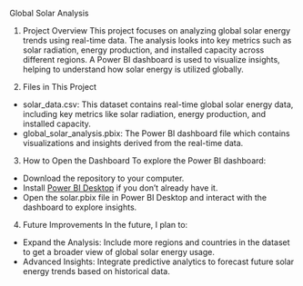 Global Solar Analysis

1. Project Overview
This project focuses on analyzing global solar energy trends using real-time data. The analysis looks into key metrics such as solar radiation, energy production, and installed capacity across different regions. A Power BI dashboard is used to visualize insights, helping to understand how solar energy is utilized globally.

2. Files in This Project
- solar_data.csv: This dataset contains real-time global solar energy data, including key metrics like solar radiation, energy production, and installed capacity.
- global_solar_analysis.pbix: The Power BI dashboard file which contains visualizations and insights derived from the real-time data.

3. How to Open the Dashboard
To explore the Power BI dashboard:
 - Download the repository to your computer.
 - Install [Power BI Desktop](https://powerbi.microsoft.com/en-us/desktop/) if you don’t already have it.
 - Open the solar.pbix file in Power BI Desktop and interact with the dashboard to explore insights.

4. Future Improvements
In the future, I plan to:
- Expand the Analysis: Include more regions and countries in the dataset to get a broader view of global solar energy usage.
- Advanced Insights: Integrate predictive analytics to forecast future solar energy trends based on historical data.
